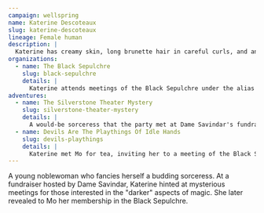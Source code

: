 ```yaml
---
campaign: wellspring
name: Katerine Descoteaux
slug: katerine-descoteaux
lineage: Female human
description: |
  Katerine has creamy skin, long brunette hair in careful curls, and an impressive décolletage she dresses to emphasize.
organizations:
  - name: The Black Sepulchre
    slug: black-sepulchre
    details: |
      Katerine attends meetings of the Black Sepulchre under the alias Sister Midnight.
adventures:
  - name: The Silverstone Theater Mystery
    slug: silverstone-theater-mystery
    details: |
      A would-be sorceress that the party met at Dame Savindar's fundraiser.
  - name: Devils Are The Playthings Of Idle Hands
    slug: devils-playthings
    details: |
      Katerine met Mo for tea, inviting her to a meeting of the Black Sepulchre. Following the cult's dissolution, she "took a long holiday in the countryside" to "convalesce from an illness".
---
```


A young noblewoman who fancies herself a budding sorceress. At a fundraiser hosted by Dame Savindar, Katerine hinted at mysterious meetings for those interested in the "darker" aspects of magic. She later revealed to Mo her membership in the Black Sepulchre.

